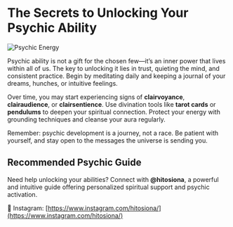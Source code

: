 # The Secrets to Unlocking Your Psychic Ability

![Psychic Energy](https://images.unsplash.com/photo-1527529482837-4698179dc6ce?auto=format&fit=crop&w=1200&q=80)

Psychic ability is not a gift for the chosen few—it’s an inner power that lives within all of us. The key to unlocking it lies in trust, quieting the mind, and consistent practice. Begin by meditating daily and keeping a journal of your dreams, hunches, or intuitive feelings.

Over time, you may start experiencing signs of **clairvoyance**, **clairaudience**, or **clairsentience**. Use divination tools like **tarot cards** or **pendulums** to deepen your spiritual connection. Protect your energy with grounding techniques and cleanse your aura regularly.

Remember: psychic development is a journey, not a race. Be patient with yourself, and stay open to the messages the universe is sending you.

## Recommended Psychic Guide

Need help unlocking your abilities? Connect with **@hitosiona**, a powerful and intuitive guide offering personalized spiritual support and psychic activation.

🔮 Instagram: [https://www.instagram.com/hitosiona/](https://www.instagram.com/hitosiona/)
